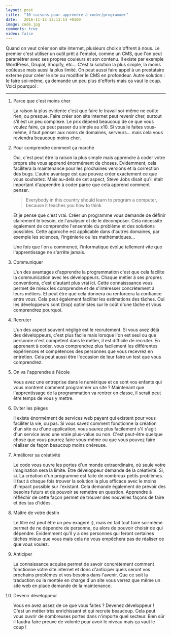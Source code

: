 ```yaml
---
layout: post
title:  "10 raisons pour apprendre à coder/programmer"
date:   2016-11-13 13:13:14 +0100
image: code.jpg
comments: true
video: false
---
```


Quand on veut créer son site internet, plusieurs choix s'offrent à nous. Le premier c'est utiliser un outil prêt à l'emploi, comme un CMS, que l'on peut paramétrer avec ses propres couleurs et son contenu. Il existe par exemple WordPress, Drupal, Shopify, etc... C'est la solution la plus simple, la moins coûteuse mais aussi la plus limité. On peut aussi faire appel à un prestataire externe pour créer le site ou modifier le CMS en profondeur. Autre solution : le faire soi-même, ça demande un peu plus d'efforts mais ça vaut le coup. Voici pourquoi :

* * *

1. Parce que c'est moins cher

   La raison la plus évidente c'est que faire le travail soi-même ne coûte rien, ou presque. Faire créer son site internet peut revenir cher, surtout s'il est un peu complexe. Le prix dépend beaucoup de ce que vous voulez faire, ça peut passer du simple au x10. Si vous le faites vous-même, il faut penser aux noms de domaines, serveurs... mais cela vous reviendra beaucoup moins cher.

2. Pour comprendre comment ça marche

   Oui, c'est peut être la raison la plus simple mais apprendre à coder votre propre site vous apprend énormément de choses. Evidemment, cela facilitera la maintenance pour les prochaines versions et la correction des bugs. L'autre avantage est que pouvez créer exactement ce que vous souhaitez. Mais au-delà de cet aspect, Steve Jobs disait qu'il était important d'apprendre à coder parce que cela apprend comment penser.

   > Everybody in this country should learn to program a computer, because it teaches you how to think

   Et je pense que c'est vrai. Créer un programme vous demande de définir clairement le besoin, de l'analyser et de le décomposer. Cela nécessite également de comprendre l'ensemble du problème et des solutions possibles. Cette approche est applicable dans d'autres domaines, par exemple les sciences, l'ingénierie ou les mathématiques...
   
   Une fois que l'on a commencé, l'informatique évolue tellement vite que l'apprentissage ne s'arrête jamais.

3. Communiquer

   L'un des avantages d'apprendre la programmation c'est que cela facilite la communication avec les développeurs. Chaque métier à ses propres conventions, c'est d'autant plus vrai ici. Cette connaisssance vous permet de mieux les comprendre et de s'intéresser concrètement à leurs métiers. Et peut être que cela donnera ou renforcera la confiance entre vous. Cela peut également faciliter les estimations des tâches. Oui les développeurs sont (trop) optimistes sur le coût d'une tâche et vous comprendrez pourquoi.
   
4. Recruter

   L'un des aspect souvent négligé est le recrutement. Si vous avez déjà des développeurs, c'est plus facile mais lorsque l'on est seul ou que personne n'est compétent dans le métier, il est difficile de recruter. En apprenant à coder, vous comprendrez plus facilement les différentes expériences et compétences des personnes que vous recevrez en entretien. Cela peut aussi être l'occasion de leur faire un test que vous comprendrez.


5. On va l'apprendre à l'école

   Vous avez une entreprise dans le numérique et ce sont vos enfants qui vous montrent comment programmer un site ? Maintenant que l'apprentissage de la programmation va rentrer en classe, il serait peut être temps de vous y mettre.


6. Eviter les pièges

   Il existe énormément de services web payant qui existent pour vous faciliter la vie, ou pas. Si vous savez comment fonctionne la création d'un site ou d'une application, vous saurez plus facilement s'il s'agit d'un service avec une vraie plus-value ou non. C'est peut-être quelque chose que vous pourrez faire vous-même ou que vous pouvez faire réaliser de façon beaucoup moins onéreuse.


7. Améliorer sa créativité

   Le code vous ouvre les portes d'un monde extraordinaire, où seule votre imagination sera la limite. Être développeur demande de la créativité. Si, si. La création d'un programme est faite de nombreux petits problèmes. Il faut à chaque fois trouver la solution la plus efficace avec le moins d'impact possible sur l'existant. Cela demande également de prévoir des besoins futurs et de pouvoir se remettre en question. Apprendre à réfléchir de cette façon permet de trouver des nouvelles façons de faire et des tas d'idées.


8. Maître de votre destin

   Le titre est peut être un peu exageré :), mais en fait tout faire soi-même permet de ne dépendre de personne, ou alors de pouvoir choisir de qui dépendre. Evidemment qu'il y a des personnes qui feront certaines tâches mieux que vous mais cela ne vous empêchera pas de réaliser ce que vous voulez.


9. Anticiper

   La connaissance acquise permet de savoir concrètement comment fonctionne votre site internet et donc d'anticiper quels seront vos prochains problèmes et vos besoins dans l'avenir. Que ce soit la traduction ou la montée en charge d'un site vous verrez que même un site web en place demande de la maintenance.


1. Devenir développeur

   Vous en avez assez de ce que vous faites ? Devenez développeur ! C'est un métier très enrichissant et qui recrute beaucoup. Cela peut vous ouvrir de nombreuses portes dans n'importe quel secteur. Bien sûr il faudra faire preuve de volonté pour avoir le niveau mais ça vaut le coup !